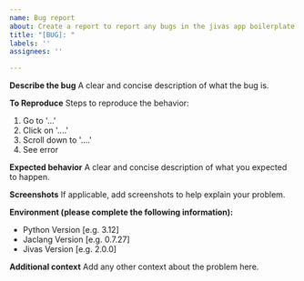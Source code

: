 ```yaml
---
name: Bug report
about: Create a report to report any bugs in the jivas app boilerplate template
title: "[BUG]: "
labels: ''
assignees: ''

---
```


**Describe the bug**
A clear and concise description of what the bug is.

**To Reproduce**
Steps to reproduce the behavior:
1. Go to '...'
2. Click on '....'
3. Scroll down to '....'
4. See error

**Expected behavior**
A clear and concise description of what you expected to happen.

**Screenshots**
If applicable, add screenshots to help explain your problem.

**Environment (please complete the following information):**
 - Python Version [e.g. 3.12]
 - Jaclang Version [e.g. 0.7.27]
 - Jivas Version [e.g. 2.0.0]

**Additional context**
Add any other context about the problem here.
